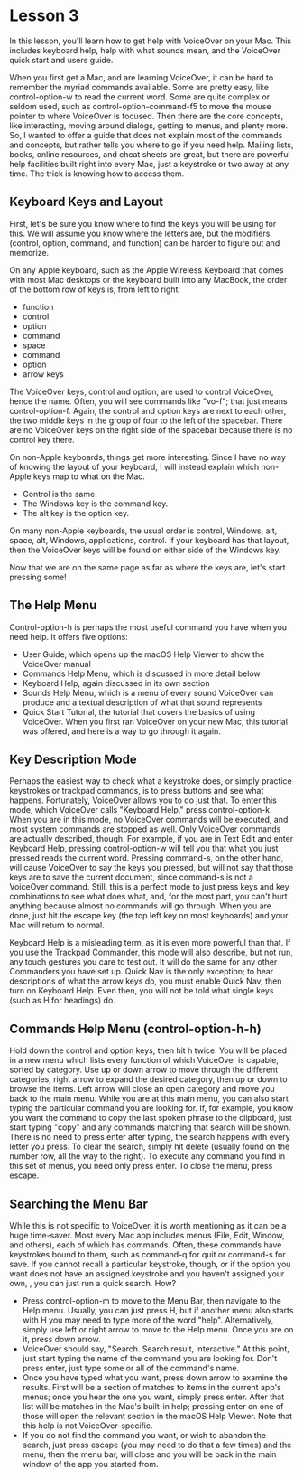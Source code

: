 # Lesson 3

In this lesson, you'll learn how to get help with VoiceOver on your Mac. This includes keyboard help, help with what sounds mean, and the VoiceOver quick start and users guide.

When you first get a Mac, and are learning VoiceOver, it can be hard to remember the myriad commands available. Some are pretty easy, like control-option-w to read the current word. Some are quite complex or seldom used, such as control-option-command-f5 to move the mouse pointer to where VoiceOver is focused. Then there are the core concepts, like interacting, moving around dialogs, getting to menus, and plenty more. So, I wanted to offer a guide that does not explain most of the commands and concepts, but rather tells you where to go if you need help. Mailing lists, books, online resources, and cheat sheets are great, but there are powerful help facilities built right into every Mac, just a keystroke or two away at any time. The trick is knowing how to access them.

## Keyboard Keys and Layout

First, let's be sure you know where to find the keys you will be using for this. We will assume you know where the letters are, but the modifiers (control, option, command, and function) can be harder to figure out and memorize.

On any Apple keyboard, such as the Apple Wireless Keyboard that comes with most Mac desktops or the keyboard built into any MacBook, the order of the bottom row of keys is, from left to right:

* function
* control
* option
* command
* space
* command
* option
* arrow keys

The VoiceOver keys, control and option, are used to control VoiceOver, hence the name. Often, you will see commands like "vo-f"; that just means control-option-f. Again, the control and option keys are next to each other, the two middle keys in the group of four to the left of the spacebar. There are no VoiceOver keys on the right side of the spacebar because there is no control key there.

On non-Apple keyboards, things get more interesting. Since I have no way of knowing the layout of your keyboard, I will instead explain which non-Apple keys map to what on the Mac.

* Control is the same.
* The Windows key is the command key.
* The alt key is the option key.

On many non-Apple keyboards, the usual order is control, Windows, alt, space, alt, Windows, applications, control. If your keyboard has that layout, then the VoiceOver keys will be found on either side of the Windows key.

Now that we are on the same page as far as where the keys are, let's start pressing some!

## The Help Menu

Control-option-h is perhaps the most useful command you have when you need help. It offers five options:

* User Guide, which opens up the macOS Help Viewer to show the VoiceOver manual
* Commands Help Menu, which is discussed in more detail below
* Keyboard Help, again discussed in its own section
* Sounds Help Menu, which is a menu of every sound VoiceOver can produce and a textual description of what that sound represents
* Quick Start Tutorial, the tutorial that covers the basics of using VoiceOver. When you first ran VoiceOver on your new Mac, this tutorial was offered, and here is a way to go through it again.

## Key Description Mode

Perhaps the easiest way to check what a keystroke does, or simply practice keystrokes or trackpad commands, is to press buttons and see what happens. Fortunately, VoiceOver allows you to do just that. To enter this mode, which VoiceOver calls "Keyboard Help," press control-option-k. When you are in this mode, no VoiceOver commands will be executed, and most system commands are stopped as well. Only VoiceOver commands are actually described, though. For example, if you are in Text Edit and enter Keyboard Help, pressing control-option-w will tell you that what you just pressed reads the current word. Pressing command-s, on the other hand, will cause VoiceOver to say the keys you pressed, but will not say that those keys are to save the current document, since command-s is not a VoiceOver command. Still, this is a perfect mode to just press keys and key combinations to see what does what, and, for the most part, you can't hurt anything because almost no commands will go through. When you are done, just hit the escape key (the top left key on most keyboards) and your Mac will return to normal.

Keyboard Help is a misleading term, as it is even more powerful than that. If you use the Trackpad Commander, this mode will also describe, but not run, any touch gestures you care to test out. It will do the same for any other Commanders you have set up. Quick Nav is the only exception; to hear descriptions of what the arrow keys do, you must enable Quick Nav, then turn on Keyboard Help. Even then, you will not be told what single keys (such as H for headings) do.

## Commands Help Menu (control-option-h-h)

Hold down the control and option keys, then hit h twice. You will be placed in a new menu which lists every function of which VoiceOver is capable, sorted by category. Use up or down arrow to move through the different categories, right arrow to expand the desired category, then up or down to browse the items. Left arrow will close an open category and move you back to the main menu. While you are at this main menu, you can also start typing the particular command you are looking for. If, for example, you know you want the command to copy the last spoken phrase to the clipboard, just start typing "copy" and any commands matching that search will be shown. There is no need to press enter after typing, the search happens with every letter you press. To clear the search, simply hit delete (usually found on the number row, all the way to the right). To execute any command you find in this set of menus, you need only press enter. To close the menu, press escape.

## Searching the Menu Bar

While this is not specific to VoiceOver, it is worth mentioning as it can be a huge time-saver. Most every Mac app includes menus (File, Edit, Window, and others), each of which has commands. Often, these commands have keystrokes bound to them, such as command-q for quit or command-s for save. If you cannot recall a particular keystroke, though, or if the option you want does not have an assigned keystroke and you haven't assigned your own, , you can just run a quick search. How?

* Press control-option-m to move to the Menu Bar, then navigate to the Help menu. Usually, you can just press H, but if another menu also starts with H you may need to type more of the word "help". Alternatively, simply use left or right arrow to move to the Help menu. Once you are on it, press down arrow.
* VoiceOver should say, "Search. Search result, interactive." At this point, just start typing the name of the command you are looking for. Don't press enter, just type some or all of the command's name.
* Once you have typed what you want, press down arrow to examine the results. First will be a section of matches to items in the current app's menus; once you hear the one you want, simply press enter. After that list will be matches in the Mac's built-in help; pressing enter on one of those will open the relevant section in the macOS Help Viewer. Note that this help is not VoiceOver-specific.
* If you do not find the command you want, or wish to abandon the search, just press escape (you may need to do that a few times) and the menu, then the menu bar, will close and you will be back in the main window of the app you started from.

